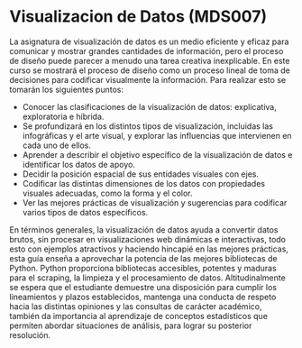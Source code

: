 # Visualizacion de Datos (MDS007)

La asignatura de visualización de datos es un medio eficiente y eficaz para comunicar y mostrar grandes cantidades de información, pero el proceso de diseño puede parecer a menudo una tarea creativa inexplicable. En este curso se mostrará el proceso de diseño como un proceso lineal de toma de decisiones para codificar visualmente la información.  Para realizar esto se tomarán los siguientes puntos:

* Conocer las clasificaciones de la visualización de datos: explicativa, exploratoria e híbrida. 
* Se profundizará en los distintos tipos de visualización, incluidas las infográficas y el arte visual, y explorar las influencias que intervienen en cada uno de ellos.   
* Aprender a describir el objetivo específico de la visualización de datos e identificar los datos de apoyo.
* Decidir la posición espacial de sus entidades visuales con ejes.
* Codificar las distintas dimensiones de los datos con propiedades visuales adecuadas, como la forma y el color.
* Ver las mejores prácticas de visualización y sugerencias para codificar varios tipos de datos específicos.

En términos generales, la visualización de datos ayuda a convertir datos brutos, sin procesar en visualizaciones web dinámicas e interactivas, todo esto con ejemplos atractivos y haciendo hincapié en las mejores prácticas, esta guía enseña a aprovechar la potencia de las mejores bibliotecas de Python. Python proporciona bibliotecas accesibles, potentes y maduras para el scraping, la limpieza y el procesamiento de datos. Altitudinalmente se espera que el estudiante demuestre una disposición para cumplir los lineamientos y plazos establecidos, mantenga una conducta de respeto hacia las distintas opiniones y las consultas de carácter académico, también da importancia al aprendizaje de conceptos estadísticos que permiten abordar situaciones de análisis, para lograr su posterior resolución.


